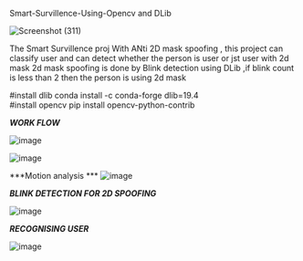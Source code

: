Smart-Survillence-Using-Opencv and DLib

![Screenshot (311)](https://user-images.githubusercontent.com/30752161/58224261-b0d78400-7d3a-11e9-8515-ca410b8032af.png)


The Smart Survillence proj With ANti 2D mask spoofing ,
this project can classify user and can detect whether the person is user or jst user with 2d mask
2d mask spoofing is done by Blink detection using DLib ,if blink count is less than 2 then the person is using 2d mask 

#install dlib  conda install -c conda-forge dlib=19.4\
#install opencv pip install opencv-python-contrib

***WORK FLOW***

![image](https://user-images.githubusercontent.com/30752161/58225109-2bee6980-7d3e-11e9-9ac9-10ae95970ac8.png)


![image](https://user-images.githubusercontent.com/30752161/58225103-22fd9800-7d3e-11e9-892f-789aac0092c0.png)  




***Motion analysis ***
![image](https://user-images.githubusercontent.com/30752161/58225280-ed0ce380-7d3e-11e9-9671-0e4e5900f7e5.png)


***BLINK DETECTION FOR 2D SPOOFING***

![image](https://user-images.githubusercontent.com/30752161/58225301-0150e080-7d3f-11e9-8d43-e46076a5d314.png)

***RECOGNISING USER***

![image](https://user-images.githubusercontent.com/30752161/58225355-34936f80-7d3f-11e9-83b7-eda644878e57.png)

